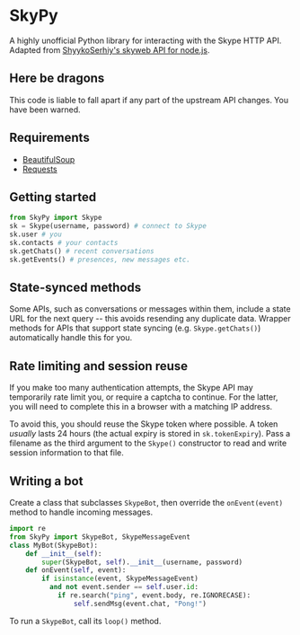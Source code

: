 # SkyPy

A highly unofficial Python library for interacting with the Skype HTTP API.  Adapted from [ShyykoSerhiy's skyweb API for node.js](https://github.com/ShyykoSerhiy/skyweb).

## Here be dragons

This code is liable to fall apart if any part of the upstream API changes.  You have been warned.

## Requirements

* [BeautifulSoup](http://www.crummy.com/software/BeautifulSoup/)
* [Requests](http://www.python-requests.org/en/latest/)

## Getting started

```python
from SkyPy import Skype
sk = Skype(username, password) # connect to Skype
sk.user # you
sk.contacts # your contacts
sk.getChats() # recent conversations
sk.getEvents() # presences, new messages etc.
```

## State-synced methods

Some APIs, such as conversations or messages within them, include a state URL for the next query -- this avoids resending any duplicate data.  Wrapper methods for APIs that support state syncing (e.g. `Skype.getChats()`) automatically handle this for you.

## Rate limiting and session reuse

If you make too many authentication attempts, the Skype API may temporarily rate limit you, or require a captcha to continue.  For the latter, you will need to complete this in a browser with a matching IP address.

To avoid this, you should reuse the Skype token where possible.  A token _usually_ lasts 24 hours (the actual expiry is stored in `sk.tokenExpiry`).  Pass a filename as the third argument to the `Skype()` constructor to read and write session information to that file.

## Writing a bot

Create a class that subclasses `SkypeBot`, then override the `onEvent(event)` method to handle incoming messages.

```python
import re
from SkyPy import SkypeBot, SkypeMessageEvent
class MyBot(SkypeBot):
    def __init__(self):
        super(SkypeBot, self).__init__(username, password)
    def onEvent(self, event):
        if isinstance(event, SkypeMessageEvent)
          and not event.sender == self.user.id:
            if re.search("ping", event.body, re.IGNORECASE):
                self.sendMsg(event.chat, "Pong!")
```

To run a `SkypeBot`, call its `loop()` method.
